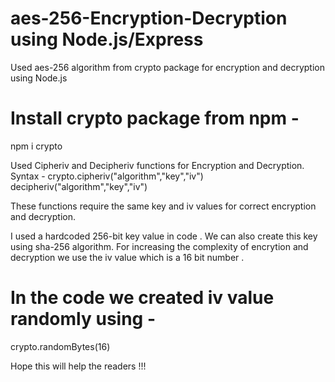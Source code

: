 # aes-256-Encryption-Decryption using Node.js/Express
 Used aes-256 algorithm from crypto package for encryption and decryption using Node.js

# Install crypto package from npm -
npm i crypto

Used Cipheriv and Decipheriv functions for Encryption and Decryption.
Syntax - crypto.cipheriv("algorithm","key","iv")
         decipheriv("algorithm","key","iv")
         
These functions require the same key and iv values for correct encryption and decryption.

I used a hardcoded 256-bit key value in code . We can also create this key using sha-256 algorithm.
For increasing the complexity of encrytion and decryption we use  the iv value which is a 16 bit number .

# In the code we created iv value  randomly using -
crypto.randomBytes(16)


Hope this will help the readers !!!

